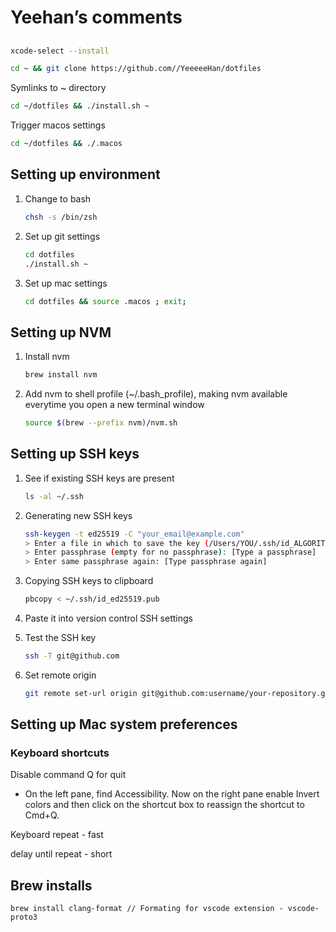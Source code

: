 # Yeehan’s comments

##

```bash
xcode-select --install
```

```bash
cd ~ && git clone https://github.com//YeeeeeHan/dotfiles
```

Symlinks to ~ directory

```bash
cd ~/dotfiles && ./install.sh ~
```

Trigger macos settings

```bash
cd ~/dotfiles && ./.macos
```

## Setting up environment

1. Change to bash

   ```bash
   chsh -s /bin/zsh
   ```

2. Set up git settings

   ```bash
   cd dotfiles
   ./install.sh ~
   ```

3. Set up mac settings
   ```bash
   cd dotfiles && source .macos ; exit;
   ```

## Setting up NVM

1. Install nvm

   ```bash
   brew install nvm
   ```

2. Add nvm to shell profile (~/.bash_profile), making nvm available everytime you open a new terminal window
   ```bash
   source $(brew --prefix nvm)/nvm.sh
   ```

## Setting up SSH keys

1. See if existing SSH keys are present

   ```bash
   ls -al ~/.ssh
   ```

2. Generating new SSH keys

   ```bash
   ssh-keygen -t ed25519 -C "your_email@example.com"
   > Enter a file in which to save the key (/Users/YOU/.ssh/id_ALGORITHM: [Press enter]
   > Enter passphrase (empty for no passphrase): [Type a passphrase]
   > Enter same passphrase again: [Type passphrase again]
   ```

3. Copying SSH keys to clipboard

   ```bash
   pbcopy < ~/.ssh/id_ed25519.pub
   ```

4. Paste it into version control SSH settings

5. Test the SSH key

   ```bash
   ssh -T git@github.com
   ```

6. Set remote origin
   ```bash
   git remote set-url origin git@github.com:username/your-repository.git
   ```

## Setting up Mac system preferences

### Keyboard shortcuts

Disable command Q for quit

- On the left pane, find Accessibility. Now on the right pane enable Invert colors and then click on the shortcut box to reassign the shortcut to Cmd+Q.

Keyboard repeat - fast

delay until repeat - short

## Brew installs

```
brew install clang-format // Formating for vscode extension - vscode-proto3
```
